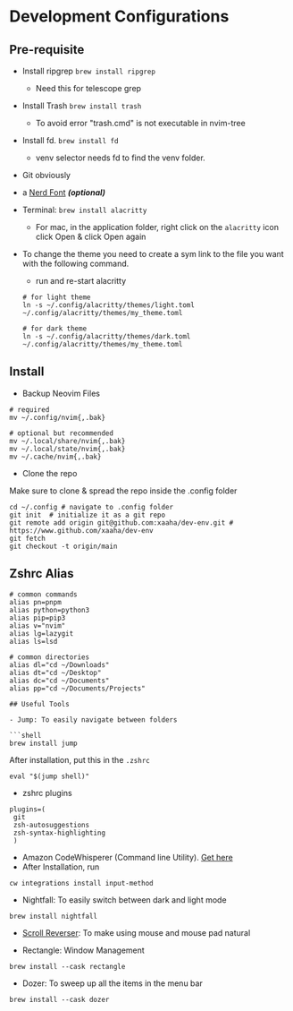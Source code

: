 # Development Configurations

## Pre-requisite

- Install ripgrep `brew install ripgrep`
  - Need this for telescope grep
- Install Trash `brew install trash`
  - To avoid error "trash.cmd" is not executable in nvim-tree
- Install fd. `brew install fd`
  - venv selector needs fd to find the venv folder.
- Git obviously
- a [Nerd Font](https://www.nerdfonts.com/) **_(optional)_**
- Terminal: `brew install alacritty`
  - For mac, in the application folder, right click on the `alacritty` icon click Open & click Open again
- To change the theme you need to create a sym link to the file you want with the following command.

  - run and re-start alacritty

  ```shell
  # for light theme
  ln -s ~/.config/alacritty/themes/light.toml ~/.config/alacritty/themes/my_theme.toml

  # for dark theme
  ln -s ~/.config/alacritty/themes/dark.toml ~/.config/alacritty/themes/my_theme.toml
  ```

## Install

- Backup Neovim Files

```shell
# required
mv ~/.config/nvim{,.bak}

# optional but recommended
mv ~/.local/share/nvim{,.bak}
mv ~/.local/state/nvim{,.bak}
mv ~/.cache/nvim{,.bak}
```

- Clone the repo

Make sure to clone & spread the repo inside the .config folder

```shell
cd ~/.config # navigate to .config folder
git init  # initialize it as a git repo
git remote add origin git@github.com:xaaha/dev-env.git #  https://www.github.com/xaaha/dev-env
git fetch
git checkout -t origin/main
```

## Zshrc Alias

````.zshrc
# common commands
alias pn=pnpm
alias python=python3
alias pip=pip3
alias v="nvim"
alias lg=lazygit
alias ls=lsd

# common directories
alias dl="cd ~/Downloads"
alias dt="cd ~/Desktop"
alias dc="cd ~/Documents"
alias pp="cd ~/Documents/Projects"

## Useful Tools

- Jump: To easily navigate between folders

```shell
brew install jump
````

After installation, put this in the `.zshrc`

```shell
eval "$(jump shell)"
```

- zshrc plugins

```.zshrc
plugins=(
 git
 zsh-autosuggestions
 zsh-syntax-highlighting
 )
```

- Amazon CodeWhisperer (Command line Utility). [Get here](https://aws.amazon.com/codewhisperer/resources/#Getting_started/)
- After Installation, run

```shell
cw integrations install input-method
```

- Nightfall: To easily switch between dark and light mode

```shell
brew install nightfall
```

- [Scroll Reverser](https://pilotmoon.com/scrollreverser/): To make using mouse and mouse pad natural

- Rectangle: Window Management

```shell
brew install --cask rectangle
```

- Dozer: To sweep up all the items in the menu bar

```shell
brew install --cask dozer
```
